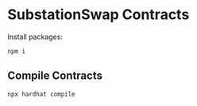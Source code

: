 # SubstationSwap Contracts

Install packages:

```
npm i
```

## Compile Contracts

```
npx hardhat compile
```
